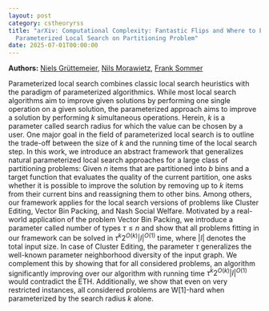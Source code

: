 ```yaml
---
layout: post
category: cstheoryrss
title: "arXiv: Computational Complexity: Fantastic Flips and Where to Find Them: A General Framework for
  Parameterized Local Search on Partitioning Problem"
date: 2025-07-01T00:00:00
---
```


**Authors:** [Niels Grüttemeier](https://dblp.uni-trier.de/search?q=Niels+Gr%C3%BCttemeier), [Nils Morawietz](https://dblp.uni-trier.de/search?q=Nils+Morawietz), [Frank Sommer](https://dblp.uni-trier.de/search?q=Frank+Sommer)

Parameterized local search combines classic local search heuristics with the
paradigm of parameterized algorithmics. While most local search algorithms aim
to improve given solutions by performing one single operation on a given
solution, the parameterized approach aims to improve a solution by performing
$k$ simultaneous operations. Herein, $k$ is a parameter called search radius
for which the value can be chosen by a user. One major goal in the field of
parameterized local search is to outline the trade-off between the size of $k$
and the running time of the local search step. In this work, we introduce an
abstract framework that generalizes natural parameterized local search
approaches for a large class of partitioning problems: Given $n$ items that are
partitioned into $b$ bins and a target function that evaluates the quality of
the current partition, one asks whether it is possible to improve the solution
by removing up to $k$ items from their current bins and reassigning them to
other bins. Among others, our framework applies for the local search versions
of problems like Cluster Editing, Vector Bin Packing, and Nash Social Welfare.
Motivated by a real-world application of the problem Vector Bin Packing, we
introduce a parameter called number of types $\tau \le n$ and show that all
problems fitting in our framework can be solved in $\tau^k 2^{O(k)} |I|^{O(1)}$
time, where $|I|$ denotes the total input size. In case of Cluster Editing, the
parameter $\tau$ generalizes the well-known parameter neighborhood diversity of
the input graph. We complement this by showing that for all considered
problems, an algorithm significantly improving over our algorithm with running
time $\tau^k 2^{O(k)} |I|^{O(1)}$ would contradict the ETH. Additionally, we
show that even on very restricted instances, all considered problems are
W[1]-hard when parameterized by the search radius $k$ alone.